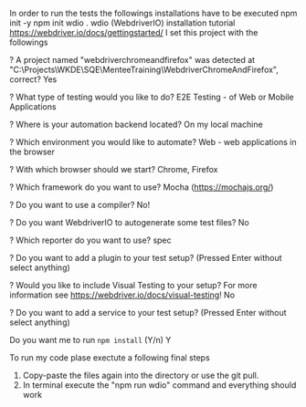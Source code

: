 In order to run the tests the followings installations have to be executed npm init -y npm init wdio .
wdio (WebdriverIO) installation tutorial https://webdriver.io/docs/gettingstarted/
I set this project with the followings




? A project named "webdriverchromeandfirefox" was detected at "C:\Projects\WKDE\SQE\MenteeTraining\WebdriverChromeAndFirefox", correct? Yes

? What type of testing would you like to do? E2E Testing - of Web or Mobile Applications

? Where is your automation backend located? On my local machine

? Which environment you would like to automate? Web - web applications in the browser

? With which browser should we start? Chrome, Firefox

? Which framework do you want to use? Mocha (https://mochajs.org/)

? Do you want to use a compiler? No!

? Do you want WebdriverIO to autogenerate some test files? No

? Which reporter do you want to use? spec

? Do you want to add a plugin to your test setup? (Pressed Enter without select anything)

? Would you like to include Visual Testing to your setup? For more information see https://webdriver.io/docs/visual-testing! No

? Do you want to add a service to your test setup? (Pressed Enter without select anything)

 Do you want me to run `npm install` (Y/n) Y



To run my code plase exectute a following final steps
1. Copy-paste the files again into the directory or use the git pull.
2. In terminal execute the "npm run wdio" command and everything should work